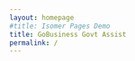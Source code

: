 ```yaml
---
layout: homepage
#title: Isomer Pages Demo
title: GoBusiness Govt Assist
permalink: /
---
```

<!-- Type your notification here - the notification bar will not appear if this is empty. For other changes, refer to _data/homepage.yml to edit the homepage -->
<!-- ###### This website is in beta - your valuable [feedback](https://form.sg/#!/forms/govtech/5a9ce876b3a3b6006e6b8335){:target="_blank"} will help us in improving it. -->
